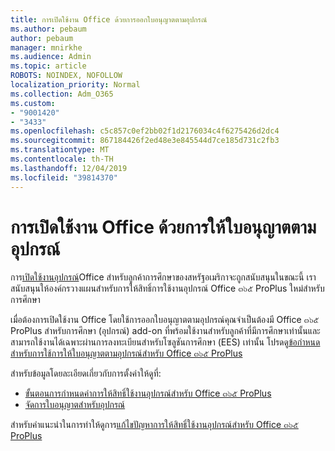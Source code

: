 ```yaml
---
title: การเปิดใช้งาน Office ด้วยการออกใบอนุญาตตามอุปกรณ์
ms.author: pebaum
author: pebaum
manager: mnirkhe
ms.audience: Admin
ms.topic: article
ROBOTS: NOINDEX, NOFOLLOW
localization_priority: Normal
ms.collection: Adm_O365
ms.custom:
- "9001420"
- "3433"
ms.openlocfilehash: c5c857c0ef2bb02f1d2176034c4f6275426d2dc4
ms.sourcegitcommit: 867184426f2ed48e3e845544d7ce185d731c2fb3
ms.translationtype: MT
ms.contentlocale: th-TH
ms.lasthandoff: 12/04/2019
ms.locfileid: "39814370"
---
```

# <a name="activating-office-using-device-based-licensing"></a>การเปิดใช้งาน Office ด้วยการให้ใบอนุญาตตามอุปกรณ์

การ[เปิดใช้งานอุปกรณ์](https://aka.ms/officedba)Office สำหรับลูกค้าการศึกษาของสหรัฐอเมริกาจะถูกสนับสนุนในขณะนี้ เราสนับสนุนให้องค์กรวางแผนสำหรับการให้สิทธิ์การใช้งานอุปกรณ์ Office ๓๖๕ ProPlus ใหม่สำหรับการศึกษา

เมื่อต้องการเปิดใช้งาน Office โดยใช้การออกใบอนุญาตตามอุปกรณ์คุณจำเป็นต้องมี Office ๓๖๕ ProPlus สำหรับการศึกษา (อุปกรณ์) add-on ที่พร้อมใช้งานสำหรับลูกค้าที่มีการศึกษาเท่านั้นและสามารถใช้งานได้เฉพาะผ่านการลงทะเบียนสำหรับโซลูชันการศึกษา (EES) เท่านั้น โปรดดู[ข้อกำหนดสำหรับการใช้การให้ใบอนุญาตตามอุปกรณ์สำหรับ Office ๓๖๕ ProPlus](https://docs.microsoft.com/deployoffice/device-based-licensing#requirements-for-using-device-based-licensing-for-office-365-proplus)

สำหรับข้อมูลโดยละเอียดเกี่ยวกับการตั้งค่าให้ดูที่:
- [ขั้นตอนการกำหนดค่าการให้สิทธิ์ใช้งานอุปกรณ์สำหรับ Office ๓๖๕ ProPlus](https://docs.microsoft.com/deployoffice/device-based-licensing#steps-to-configure-device-based-licensing-for-office-365-proplus)
- [จัดการใบอนุญาตสำหรับอุปกรณ์](https://docs.microsoft.com/Office365/Admin/misc/manage-licenses-for-devices)

สำหรับคำแนะนำในการทำให้ดูการ[แก้ไขปัญหาการให้สิทธิ์ใช้งานอุปกรณ์สำหรับ Office ๓๖๕ ProPlus](https://docs.microsoft.com/deployoffice/device-based-licensing#troubleshoot-device-based-licensing-for-office-365-proplus)